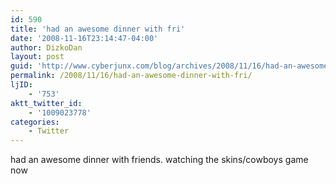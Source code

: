 ```yaml
---
id: 590
title: 'had an awesome dinner with fri'
date: '2008-11-16T23:14:47-04:00'
author: DizkoDan
layout: post
guid: 'http://www.cyberjunx.com/blog/archives/2008/11/16/had-an-awesome-dinner-with-fri/'
permalink: /2008/11/16/had-an-awesome-dinner-with-fri/
ljID:
    - '753'
aktt_twitter_id:
    - '1009023778'
categories:
    - Twitter
---
```


had an awesome dinner with friends. watching the skins/cowboys game now